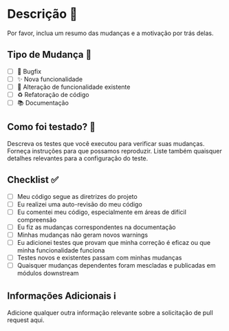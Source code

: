# Descrição 📝

Por favor, inclua um resumo das mudanças e a motivação por trás delas.

## Tipo de Mudança 🔄

- [ ] 🐛 Bugfix
- [ ] ✨ Nova funcionalidade
- [ ] 🔧 Alteração de funcionalidade existente
- [ ] ♻️ Refatoração de código
- [ ] 📚 Documentação

## Como foi testado? 🧪

Descreva os testes que você executou para verificar suas mudanças. Forneça instruções para que possamos reproduzir. Liste também quaisquer detalhes relevantes para a configuração do teste.

## Checklist ✅

- [ ] Meu código segue as diretrizes do projeto
- [ ] Eu realizei uma auto-revisão do meu código
- [ ] Eu comentei meu código, especialmente em áreas de difícil compreensão
- [ ] Eu fiz as mudanças correspondentes na documentação
- [ ] Minhas mudanças não geram novos warnings
- [ ] Eu adicionei testes que provam que minha correção é eficaz ou que minha funcionalidade funciona
- [ ] Testes novos e existentes passam com minhas mudanças
- [ ] Quaisquer mudanças dependentes foram mescladas e publicadas em módulos downstream

## Informações Adicionais ℹ️

Adicione qualquer outra informação relevante sobre a solicitação de pull request aqui.
